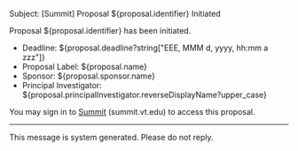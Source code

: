 Subject: [Summit] Proposal ${proposal.identifier} Initiated

Proposal ${proposal.identifier} has been initiated.

* Deadline:
  ${proposal.deadline?string["EEE, MMM d, yyyy, hh:mm a zzz"]}
* Proposal Label:
  ${proposal.name}
* Sponsor:
  ${proposal.sponsor.name}
* Principal Investigator:
  ${proposal.principalInvestigator.reverseDisplayName?upper_case}

You may sign in to [Summit](summit.vt.edu) (summit.vt.edu) to access this proposal.

------------------------------------------------------------------------
This message is system generated.
Please do not reply.
